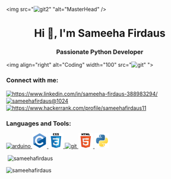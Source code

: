 <img src="![git2](https://github.com/user-attachments/assets/2342e992-d84f-48e6-bf87-3a1c4a4a06a4)"
  "alt="MasterHead" />


<h1 align="center">Hi 👋, I'm Sameeha Firdaus</h1>
<h3 align="center">Passionate Python Developer</h3>

<img align="right" alt="Coding" width="100" src="![git](https://github.com/user-attachments/assets/86fa753c-486c-4785-8f76-077b3f646b87)"
">

<h3 align="left">Connect with me:</h3>
<p align="left">
<a href="https://linkedin.com/in/https://www.linkedin.com/in/sameeha-firdaus-388983294/" target="blank"><img align="center" src="https://raw.githubusercontent.com/rahuldkjain/github-profile-readme-generator/master/src/images/icons/Social/linked-in-alt.svg" alt="https://www.linkedin.com/in/sameeha-firdaus-388983294/" height="30" width="40" /></a>
<a href="https://medium.com/sameehafirdaus@1024" target="blank"><img align="center" src="https://raw.githubusercontent.com/rahuldkjain/github-profile-readme-generator/master/src/images/icons/Social/medium.svg" alt="sameehafirdaus@1024" height="30" width="40" /></a>
<a href="https://www.hackerrank.com/https://www.hackerrank.com/profile/sameehafirdaus11" target="blank"><img align="center" src="https://raw.githubusercontent.com/rahuldkjain/github-profile-readme-generator/master/src/images/icons/Social/hackerrank.svg" alt="https://www.hackerrank.com/profile/sameehafirdaus11" height="30" width="40" /></a>
</p>

<h3 align="left">Languages and Tools:</h3>
<p align="left"> <a href="https://www.arduino.cc/" target="_blank" rel="noreferrer"> <img src="https://cdn.worldvectorlogo.com/logos/arduino-1.svg" alt="arduino" width="40" height="40"/> </a> <a href="https://www.cprogramming.com/" target="_blank" rel="noreferrer"> <img src="https://raw.githubusercontent.com/devicons/devicon/master/icons/c/c-original.svg" alt="c" width="40" height="40"/> </a> <a href="https://www.w3schools.com/css/" target="_blank" rel="noreferrer"> <img src="https://raw.githubusercontent.com/devicons/devicon/master/icons/css3/css3-original-wordmark.svg" alt="css3" width="40" height="40"/> </a> <a href="https://git-scm.com/" target="_blank" rel="noreferrer"> <img src="https://www.vectorlogo.zone/logos/git-scm/git-scm-icon.svg" alt="git" width="40" height="40"/> </a> <a href="https://www.w3.org/html/" target="_blank" rel="noreferrer"> <img src="https://raw.githubusercontent.com/devicons/devicon/master/icons/html5/html5-original-wordmark.svg" alt="html5" width="40" height="40"/> </a> <a href="https://www.python.org" target="_blank" rel="noreferrer"> <img src="https://raw.githubusercontent.com/devicons/devicon/master/icons/python/python-original.svg" alt="python" width="40" height="40"/> </a> </p>

<p>&nbsp;<img align="center" src="https://github-readme-stats.vercel.app/api?username=sameehafirdaus&show_icons=true&locale=en" alt="sameehafirdaus" /></p>

<p><img align="center" src="https://github-readme-streak-stats.herokuapp.com/?user=sameehafirdaus&" alt="sameehafirdaus" /></p>
